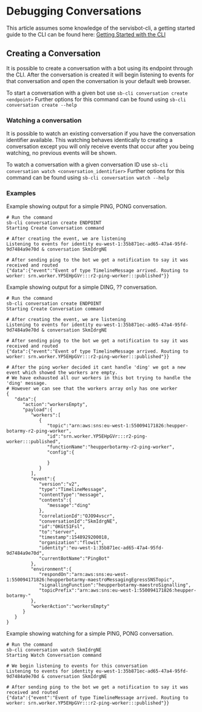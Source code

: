 # Debugging Conversations
This article assumes some knowledge of the servisbot-cli, a getting started guide to the CLI can be found here: [Getting Started with the CLI](https://github.com/servisbot/documentation/blob/master/getting-started-cli.md)

## Creating a Conversation
It is possible to create a conversation with a bot using its endpoint through the CLI. After the conversation is created it will begin listening to events for that conversation and open the conversation is your default web browser.

To start a conversation with a given bot use ```sb-cli conversation create <endpoint>```
Further options for this command can be found using ```sb-cli conversation create --help```

### Watching a conversation
It is possible to watch an existing conversation if you have the conversation identifier available. This watching behaves identically to creating a conversation except you will only receive events that occur after you being watching, no previous events will be shown.

To watch a conversation with a given conversation ID use ```sb-cli conversation watch <conversation_identifier>```
Further options for this command can be found using ```sb-cli conversation watch --help```

### Examples

Example showing output for a simple PING, PONG conversation.
```
# Run the command
sb-cli conversation create ENDPOINT
Starting Create Conversation command

# After creating the event, we are listening
Listening to events for identity eu-west-1:35b871ec-ad65-47a4-95fd-9d7484a9e70d & conversation SkmIdrgNE

# After sending ping to the bot we get a notification to say it was received and routed
{"data":{"event":"Event of type TimelineMessage arrived. Routing to worker: srn.worker.YP5EHpGVr:::r2-ping-worker:::published"}}
```

Example showing output for a simple DING, ?? conversation.
``` 
# Run the command
sb-cli conversation create ENDPOINT
Starting Create Conversation command

# After creating the event, we are listening
Listening to events for identity eu-west-1:35b871ec-ad65-47a4-95fd-9d7484a9e70d & conversation SkmIdrgNE

# After sending ping to the bot we get a notification to say it was received and routed
{"data":{"event":"Event of type TimelineMessage arrived. Routing to worker: srn.worker.YP5EHpGVr:::r2-ping-worker:::published"}}

# After the ping worker decided it cant handle 'ding' we got a new event which showed the workers are empty.
# We have exhausted all our workers in this bot trying to handle the 'ding' message. 
# However we can see that the workers array only has one worker
{
   "data":{
      "action":"workersEmpty",
      "payload":{
         "workers":[
            {
               "topic":"arn:aws:sns:eu-west-1:550094171826:heupper-botarmy-r2-ping-worker",
               "id":"srn.worker.YP5EHpGVr:::r2-ping-worker:::published",
               "functionName":"heupperbotarmy-r2-ping-worker",
               "config":{

               }
            }
         ],
         "event":{
            "version":"v2",
            "type":"TimelineMessage",
            "contentType":"message",
            "contents":{
               "message":"ding"
            },
            "correlationId":"OJO94vscr",
            "conversationId":"SkmIdrgNE",
            "id":"0KGt51Fsl",
            "to":"server",
            "timestamp":1548929200018,
            "organization":"flowit",
            "identity":"eu-west-1:35b871ec-ad65-47a4-95fd-9d7484a9e70d",
            "currentBotName":"PingBot"
         },
         "environment":{
            "respondOn":"arn:aws:sns:eu-west-1:550094171826:heupperbotarmy-maestroMessagingEgressSNSTopic",
            "signallingFunction":"heupperbotarmy-maestroSignalling",
            "topicPrefix":"arn:aws:sns:eu-west-1:550094171826:heupper-botarmy-"
         },
         "workerAction":"workersEmpty"
      }
   }
}
```

Example showing watching for a simple PING, PONG conversation.
```
# Run the command
sb-cli conversation watch SkmIdrgNE
Starting Watch Conversation command

# We begin listening to events for this conversation
Listening to events for identity eu-west-1:35b871ec-ad65-47a4-95fd-9d7484a9e70d & conversation SkmIdrgNE

# After sending ping to the bot we get a notification to say it was received and routed
{"data":{"event":"Event of type TimelineMessage arrived. Routing to worker: srn.worker.YP5EHpGVr:::r2-ping-worker:::published"}}
```
